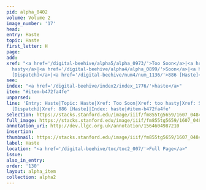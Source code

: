 ```yaml
---
pid: alpha_0402
volume: Volume 2
image_number: '17'
head:
entry: Haste
topic: Haste
first_letter: H
page:
add:
xref: "<a href='/digital-beehive/alpha5/alpha_0973/'>Too Soon</a>|<a href='/digital-beehive/alpha5/alpha_0967/'>too
  hasty</a>|<a href='/digital-beehive/alpha4/alpha_0899/'>Soon</a>|<a href='/digital-beehive/num1/num_0183/'>175
  [Dispatch]</a>|<a href='/digital-beehive/num4/num_1136/'>886 [Haste]</a>"
see:
index: "<a href='/digital-beehive/index2/index_1776/'>haste</a>"
item: "#item-b472fa4fe"
unparsed:
line: 'Entry: Haste|Topic: Haste|Xref: Too Soon|Xref: too hasty|Xref: Soon|Xref: 175
  [Dispatch]|Xref: 886 [Haste]|Index: haste|#item-b472fa4fe'
selection: https://stacks.stanford.edu/image/iiif/fm855tg5659/1607_0484/383,646,3035,546/full/0/default.jpg
full_image: https://stacks.stanford.edu/image/iiif/fm855tg5659/1607_0484/full/full/0/default.jpg
annotation_uri: http://dev.llgc.org.uk/annotation/1564604987210
insertion:
thumbnail: https://stacks.stanford.edu/image/iiif/fm855tg5659/1607_0484/383,646,600,180/250,/0/default.jpg
label: Haste
location: "<a href='/digital-beehive/toc/toc2_007/'>Full Page</a>"
issue:
also_in_entry:
order: '130'
layout: alpha_item
collection: alpha2
---
```

